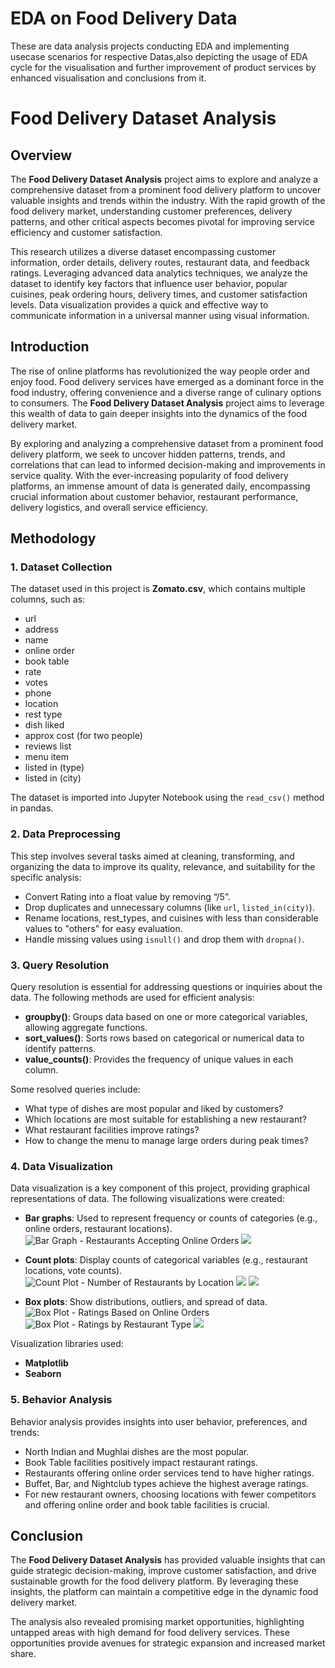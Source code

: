 # EDA on Food Delivery Data
These are data analysis projects conducting EDA and implementing usecase scenarios for respective Datas,also depicting the usage of EDA cycle for the visualisation and further improvement of product services by enhanced visualisation and conclusions from it.
# Food Delivery Dataset Analysis

## Overview
The **Food Delivery Dataset Analysis** project aims to explore and analyze a comprehensive dataset from a prominent food delivery platform to uncover valuable insights and trends within the industry. With the rapid growth of the food delivery market, understanding customer preferences, delivery patterns, and other critical aspects becomes pivotal for improving service efficiency and customer satisfaction.

This research utilizes a diverse dataset encompassing customer information, order details, delivery routes, restaurant data, and feedback ratings. Leveraging advanced data analytics techniques, we analyze the dataset to identify key factors that influence user behavior, popular cuisines, peak ordering hours, delivery times, and customer satisfaction levels. Data visualization provides a quick and effective way to communicate information in a universal manner using visual information.

## Introduction
The rise of online platforms has revolutionized the way people order and enjoy food. Food delivery services have emerged as a dominant force in the food industry, offering convenience and a diverse range of culinary options to consumers. The **Food Delivery Dataset Analysis** project aims to leverage this wealth of data to gain deeper insights into the dynamics of the food delivery market.

By exploring and analyzing a comprehensive dataset from a prominent food delivery platform, we seek to uncover hidden patterns, trends, and correlations that can lead to informed decision-making and improvements in service quality. With the ever-increasing popularity of food delivery platforms, an immense amount of data is generated daily, encompassing crucial information about customer behavior, restaurant performance, delivery logistics, and overall service efficiency.

## Methodology

### 1. Dataset Collection
The dataset used in this project is **Zomato.csv**, which contains multiple columns, such as:
- url
- address
- name
- online order
- book table
- rate
- votes
- phone
- location
- rest type
- dish liked
- approx cost (for two people)
- reviews list
- menu item
- listed in (type)
- listed in (city)

The dataset is imported into Jupyter Notebook using the `read_csv()` method in pandas.

### 2. Data Preprocessing
This step involves several tasks aimed at cleaning, transforming, and organizing the data to improve its quality, relevance, and suitability for the specific analysis:
- Convert Rating into a float value by removing “/5”.
- Drop duplicates and unnecessary columns (like `url`, `listed_in(city)`).
- Rename locations, rest_types, and cuisines with less than considerable values to "others" for easy evaluation.
- Handle missing values using `isnull()` and drop them with `dropna()`.

### 3. Query Resolution
Query resolution is essential for addressing questions or inquiries about the data. The following methods are used for efficient analysis:
- **groupby()**: Groups data based on one or more categorical variables, allowing aggregate functions.
- **sort_values()**: Sorts rows based on categorical or numerical data to identify patterns.
- **value_counts()**: Provides the frequency of unique values in each column.

Some resolved queries include:
- What type of dishes are most popular and liked by customers?
- Which locations are most suitable for establishing a new restaurant?
- What restaurant facilities improve ratings?
- How to change the menu to manage large orders during peak times?

### 4. Data Visualization
Data visualization is a key component of this project, providing graphical representations of data. The following visualizations were created:

- **Bar graphs**: Used to represent frequency or counts of categories (e.g., online orders, restaurant locations).
  ![Bar Graph - Restaurants Accepting Online Orders](I-1.png)
  ![](I2.png)
  
- **Count plots**: Display counts of categorical variables (e.g., restaurant locations, vote counts).
  ![Count Plot - Number of Restaurants by Location](I3.png)
  ![](I3)
  ![](I4.png)
  
- **Box plots**: Show distributions, outliers, and spread of data.
  ![Box Plot - Ratings Based on Online Orders](I5.png)
  ![Box Plot - Ratings by Restaurant Type](I6.png)
  ![](I7.png)

Visualization libraries used:
- **Matplotlib**
- **Seaborn**

### 5. Behavior Analysis
Behavior analysis provides insights into user behavior, preferences, and trends:
- North Indian and Mughlai dishes are the most popular.
- Book Table facilities positively impact restaurant ratings.
- Restaurants offering online order services tend to have higher ratings.
- Buffet, Bar, and Nightclub types achieve the highest average ratings.
- For new restaurant owners, choosing locations with fewer competitors and offering online order and book table facilities is crucial.

## Conclusion
The **Food Delivery Dataset Analysis** has provided valuable insights that can guide strategic decision-making, improve customer satisfaction, and drive sustainable growth for the food delivery platform. By leveraging these insights, the platform can maintain a competitive edge in the dynamic food delivery market.

The analysis also revealed promising market opportunities, highlighting untapped areas with high demand for food delivery services. These opportunities provide avenues for strategic expansion and increased market share.

